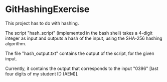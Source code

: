 # GitHashingExercise

This project has to do with hashing.

The script "hash_script" (implemented in the bash shell) takes a 4-digit integer as input and outputs a hash of the input, using the SHA-256 hashing algorithm.

The file "hash_output.txt" contains the output of the script, for the given input.

Currently, it contains the output that corresponds to the input "0396" [last four digits of my student ID (AEM)].
